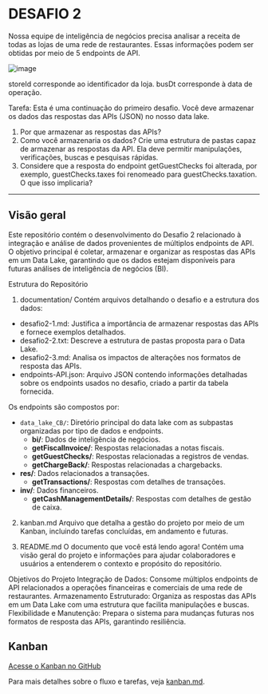 # DESAFIO 2

Nossa equipe de inteligência de negócios precisa analisar a receita de todas as lojas de uma rede de restaurantes. Essas informações podem ser obtidas por meio de 5 endpoints de API.

![image](https://github.com/user-attachments/assets/ad745081-0110-4f8a-a6e0-da67ac5bcb75)

storeId corresponde ao identificador da loja.
busDt corresponde à data de operação.

Tarefa: Esta é uma continuação do primeiro desafio. Você deve armazenar os dados das respostas das APIs (JSON) no nosso data lake.

1. Por que armazenar as respostas das APIs?
2. Como você armazenaria os dados? Crie uma estrutura de pastas capaz de armazenar as respostas da API. Ela deve permitir manipulações, verificações,
buscas e pesquisas rápidas.
3. Considere que a resposta do endpoint getGuestChecks foi alterada, por exemplo, guestChecks.taxes foi renomeado para guestChecks.taxation. O que isso
implicaria?

---
## Visão geral
Este repositório contém o desenvolvimento do Desafio 2 relacionado à integração e análise de dados provenientes de múltiplos endpoints de API. O objetivo principal é coletar, armazenar e organizar as respostas das APIs em um Data Lake, garantindo que os dados estejam disponíveis para futuras análises de inteligência de negócios (BI).

Estrutura do Repositório
1. documentation/
Contém arquivos detalhando o desafio e a estrutura dos dados:

- desafio2-1.md: Justifica a importância de armazenar respostas das APIs e fornece exemplos detalhados.
- desafio2-2.txt: Descreve a estrutura de pastas proposta para o Data Lake.
- desafio2-3.md: Analisa os impactos de alterações nos formatos de resposta das APIs.
- endpoints-API.json: Arquivo JSON contendo informações detalhadas sobre os endpoints usados no desafio, criado a partir da tabela fornecida.

Os endpoints são compostos por:
  - `data_lake_CB/`: Diretório principal do data lake com as subpastas organizadas por tipo de dados e endpoints.
    - **bi/**: Dados de inteligência de negócios.
    - **getFiscalInvoice/**: Respostas relacionadas a notas fiscais.
    - **getGuestChecks/**: Respostas relacionadas a registros de vendas.
    - **getChargeBack/**: Respostas relacionadas a chargebacks.
  - **res/**: Dados relacionados a transações.
    - **getTransactions/**: Respostas com detalhes de transações.
  - **inv/**: Dados financeiros.
    - **getCashManagementDetails/**: Respostas com detalhes de gestão de caixa. 

2. kanban.md
Arquivo que detalha a gestão do projeto por meio de um Kanban, incluindo tarefas concluídas, em andamento e futuras.

3. README.md
O documento que você está lendo agora! Contém uma visão geral do projeto e informações para ajudar colaboradores e usuários a entenderem o contexto e propósito do repositório.

Objetivos do Projeto
Integração de Dados: Consome múltiplos endpoints de API relacionados a operações financeiras e comerciais de uma rede de restaurantes.
Armazenamento Estruturado: Organiza as respostas das APIs em um Data Lake com uma estrutura que facilita manipulações e buscas.
Flexibilidade e Manutenção: Prepara o sistema para mudanças futuras nos formatos de resposta das APIs, garantindo resiliência.


## Kanban
[Acesse o Kanban no GitHub](https://github.com/users/tati0wh/projects/2/views/1)

Para mais detalhes sobre o fluxo e tarefas, veja [kanban.md](https://github.com/tati0wh/DesafioEngenhariaDeDados/blob/main/desafio2/kanban.md).
